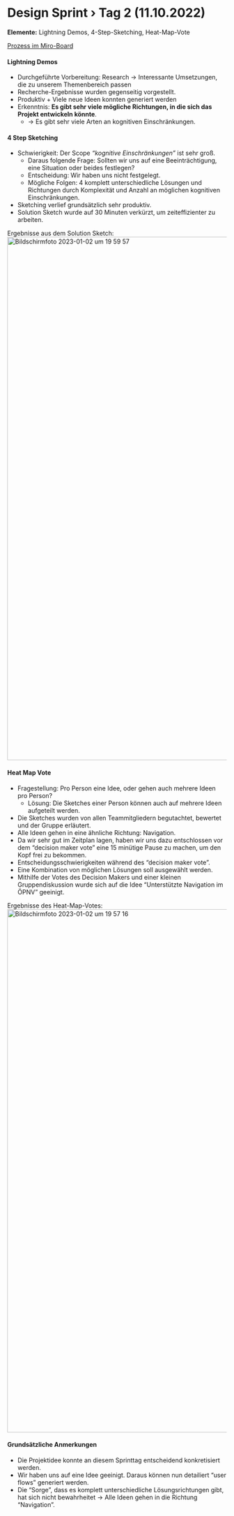 # Design Sprint › Tag 2 (11.10.2022)
**Elemente:** Lightning Demos, 4-Step-Sketching, Heat-Map-Vote

[Prozess im Miro-Board](https://www.figma.com/file/moBmxD7w5eZ434cGJ6Ws2d/Projekt-Board?node-id=9%3A1172&t=wnvcUcqn8ETTeGAH-4)

#### Lightning Demos

- Durchgeführte Vorbereitung: Research -> Interessante Umsetzungen, die zu unserem Themenbereich passen
- Recherche-Ergebnisse wurden gegenseitig vorgestellt.
- Produktiv + Viele neue Ideen konnten generiert werden
- Erkenntnis: **Es gibt sehr viele mögliche Richtungen, in die sich das Projekt entwickeln könnte**.
    - -> Es gibt sehr viele Arten an kognitiven Einschränkungen.

#### 4 Step Sketching

- Schwierigkeit: Der Scope _“kognitive Einschränkungen”_ ist sehr groß.
    - Daraus folgende Frage: Sollten wir uns auf eine Beeinträchtigung, eine Situation oder beides festlegen?
    - Entscheidung: Wir haben uns nicht festgelegt.
    - Mögliche Folgen: 4 komplett unterschiedliche Lösungen und Richtungen durch Komplexität und Anzahl an möglichen kognitiven Einschränkungen.
- Sketching verlief grundsätzlich sehr produktiv.
- Solution Sketch wurde auf 30 Minuten verkürzt, um zeiteffizienter zu arbeiten.

Ergebnisse aus dem Solution Sketch: <img width="1200" alt="Bildschirm­foto 2023-01-02 um 19 59 57" src="https://user-images.githubusercontent.com/41923897/210270149-5fdbee9e-8ed5-42ac-b90b-e9890e484425.png">

#### Heat Map Vote
- Fragestellung: Pro Person eine Idee, oder gehen auch mehrere Ideen pro Person?
    - Lösung: Die Sketches einer Person können auch auf mehrere Ideen aufgeteilt werden.
- Die Sketches wurden von allen Teammitgliedern begutachtet, bewertet und der Gruppe erläutert.
- Alle Ideen gehen in eine ähnliche Richtung: Navigation.
- Da wir sehr gut im Zeitplan lagen, haben wir uns dazu entschlossen vor dem “decision maker vote” eine 15 minütige Pause zu machen, um den Kopf frei zu bekommen.
- Entscheidungsschwierigkeiten während des “decision maker vote”.
- Eine Kombination von möglichen Lösungen soll ausgewählt werden.
- Mithilfe der Votes des Decision Makers und einer kleinen Gruppendiskussion wurde sich auf die Idee “Unterstützte Navigation im ÖPNV” geeinigt.

Ergebnisse des Heat-Map-Votes: <img width="1200" alt="Bildschirm­foto 2023-01-02 um 19 57 16" src="https://user-images.githubusercontent.com/41923897/210270081-7cbe7453-b4ca-47c7-aa4a-8e0abfbd5cfb.png">

#### Grundsätzliche Anmerkungen
- Die Projektidee konnte an diesem Sprinttag entscheidend konkretisiert werden.
- Wir haben uns auf eine Idee geeinigt. Daraus können nun detailiert “user flows” generiert werden.
- Die “Sorge”, dass es komplett unterschiedliche Lösungsrichtungen gibt, hat sich nicht bewahrheitet -> Alle Ideen gehen in die Richtung “Navigation”.